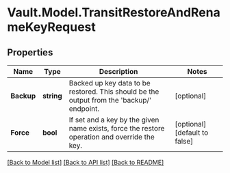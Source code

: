 # Vault.Model.TransitRestoreAndRenameKeyRequest

## Properties

Name | Type | Description | Notes
------------ | ------------- | ------------- | -------------
**Backup** | **string** | Backed up key data to be restored. This should be the output from the &#x27;backup/&#x27; endpoint. | [optional] 
**Force** | **bool** | If set and a key by the given name exists, force the restore operation and override the key. | [optional] [default to false]

[[Back to Model list]](../README.md#documentation-for-models) [[Back to API list]](../README.md#documentation-for-api-endpoints) [[Back to README]](../README.md)

